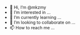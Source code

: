 - 👋 Hi, I’m @mkzmy
- 👀 I’m interested in ...
- 🌱 I’m currently learning ...
- 💞️ I’m looking to collaborate on ...
- 📫 How to reach me ...

<!---
mkzmy/mkzmy is a ✨ special ✨ repository because its `README.md` (this file) appears on your GitHub profile.
You can click the Preview link to take a look at your changes.
--->
